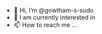 - 👋 Hi, I’m @gowtham-s-sudo
- 👀 I am currently interested in  
- 📫 How to reach me ...

<!---
gowtham-s-sudo/gowtham-s-sudo is a ✨ special ✨ repository because its `README.md` (this file) appears on your GitHub profile.
You can click the Preview link to take a look at your changes.
--->
